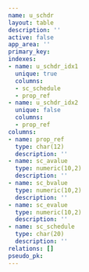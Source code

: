 ```yaml
---
name: u_schdr
layout: table
description: ''
active: false
app_area: ''
primary_key: 
indexes:
- name: u_schdr_idx1
  unique: true
  columns:
  - sc_schedule
  - prop_ref
- name: u_schdr_idx2
  unique: false
  columns:
  - prop_ref
columns:
- name: prop_ref
  type: char(12)
  description: ''
- name: sc_avalue
  type: numeric(10,2)
  description: ''
- name: sc_bvalue
  type: numeric(10,2)
  description: ''
- name: sc_evalue
  type: numeric(10,2)
  description: ''
- name: sc_schedule
  type: char(20)
  description: ''
relations: []
pseudo_pk: 
---
```


